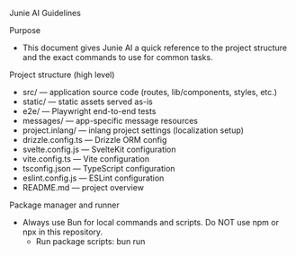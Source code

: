 Junie AI Guidelines

Purpose

- This document gives Junie AI a quick reference to the project structure and the exact commands to use for common tasks.

Project structure (high level)

- src/ — application source code (routes, lib/components, styles, etc.)
- static/ — static assets served as-is
- e2e/ — Playwright end-to-end tests
- messages/ — app-specific message resources
- project.inlang/ — inlang project settings (localization setup)
- drizzle.config.ts — Drizzle ORM config
- svelte.config.js — SvelteKit configuration
- vite.config.ts — Vite configuration
- tsconfig.json — TypeScript configuration
- eslint.config.js — ESLint configuration
- README.md — project overview

Package manager and runner

- Always use Bun for local commands and scripts. Do NOT use npm or npx in this repository.
  - Run package scripts: bun run <script>
  - Execute CLIs without installing locally: bunx <cli> [args]
  - Example (create Svelte project): bunx sv create my-app
  - If you see npm/npx in docs or examples, replace with bun/bunx equivalents.

Common scripts (preferred usage)

- Development server
  - bun run dev
- Build production bundle
  - bun run build
- Preview production build
  - bun run preview
- Typecheck (Svelte + TS)
  - bun run check
  - Watch mode: bun run check:watch
- Linting and formatting
  - Lint (Prettier check + ESLint): bun run lint
  - Format (Prettier write): bun run format
- Unit tests (Bun test)
  - bun run test
- End-to-end tests (Playwright)
  - bun run test:e2e
- Database (Drizzle Kit)
  - Push schema to database: bun run db:push
  - Generate migration files: bun run db:generate
  - Apply migrations: bun run db:migrate
  - Studio UI: bun run db:studio

Clean architecture and naming conventions

- We follow a 3-layer structure: controller (interface adapter), service (business logic), repository (data access).
- Naming suffixes:
  - Use the suffix Orm for classes that map to database tables/entities used by the ORM.
  - Use the suffix TO for transfer objects exposed at the controller boundary (request/response payloads).
  - Business objects (domain models) use clear, normal names without suffixes.
- Responsibilities and flow:
  - Controller: receives HTTP request, validates input, converts from TO to Business Object (BO); after service processing, converts BO back to TO for the HTTP response.
  - Service: contains business logic only; works exclusively with BOs (no TO or Orm types here).
  - Repository: takes BOs as input, converts BO -> Orm for persistence/queries; on reads, converts Orm -> BO and returns BOs to the service.
- Example naming (illustrative only):
  - User (business object), UserOrm (ORM entity/table mapping), CreateUserTO (request), UserTO (response).
- Do not:
  - Use TOs inside service logic.
  - Return Orm objects beyond the repository layer.
  - Call the repository directly from the controller; always go through the service.

Test naming and discovery

- Use Bun’s default patterns so tests are auto-discovered:
  - **`**/\*.test.{js,jsx,ts,tsx,mjs,cjs,mts,cts}`\*\*
  - **`**/\*.spec.{js,jsx,ts,tsx,mjs,cjs,mts,cts}`\*\*
  - Or place tests under `__tests__/` or `tests/` directories.
- Do not use `*-test.ts` or `test-*.ts` filenames unless they live in a `tests`/`__tests__` folder. Prefer renaming to `*.test.ts`.
- Run unit tests with: `bun run test` (which executes `bun test`).

Notes for Junie when editing code

- Use minimal changes to satisfy issues and keep consistency with existing patterns.
- Respect Windows paths in scripts and documentation when relevant.
- Follow the Bun-only policy: replace any npm/npx usage with bun/bunx.
- When adding docs, prefer placing developer-facing docs at the repo root or in a docs/ folder; testing specs go under e2e/.
- When adding or changing commands, update both this file and the root README.md so humans can discover changes easily.

How to extend these guidelines

- Add subsections under Project structure for any new top-level folders you introduce.
- Add any new scripts you create to the Common scripts list and provide a short, precise description.
- If you change the preferred package runner, update the Package manager and runner section and mirror commands for npm if helpful.
